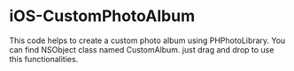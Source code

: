 # iOS-CustomPhotoAlbum
This code helps to create a custom photo album using PHPhotoLibrary.
You can find NSObject class named CustomAlbum. just drag and drop to use this functionalities.

